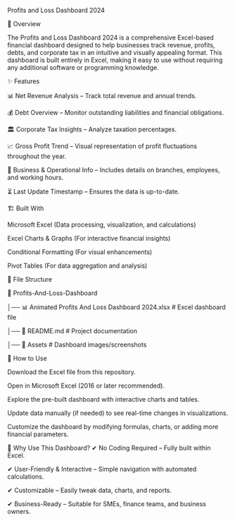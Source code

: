 Profits and Loss Dashboard 2024



📌 Overview

The Profits and Loss Dashboard 2024 is a comprehensive Excel-based financial dashboard designed to help businesses track revenue, profits, debts, and corporate tax in an intuitive and visually appealing format. This dashboard is built entirely in Excel, making it easy to use without requiring any additional software or programming knowledge.



✨ Features

📊 Net Revenue Analysis – Track total revenue and annual trends.

💰 Debt Overview – Monitor outstanding liabilities and financial obligations.

🏛 Corporate Tax Insights – Analyze taxation percentages.

📈 Gross Profit Trend – Visual representation of profit fluctuations throughout the year.

🏢 Business & Operational Info – Includes details on branches, employees, and working hours.

⏳ Last Update Timestamp – Ensures the data is up-to-date.



🏗 Built With

Microsoft Excel (Data processing, visualization, and calculations)

Excel Charts & Graphs (For interactive financial insights)

Conditional Formatting (For visual enhancements)

Pivot Tables (For data aggregation and analysis)


📂 File Structure

📁 Profits-And-Loss-Dashboard  

│── 📊 Animated Profits And Loss Dashboard 2024.xlsx  # Excel dashboard file  

│── 📜 README.md  # Project documentation  

│── 📁 Assets  # Dashboard images/screenshots  


🚀 How to Use

Download the Excel file from this repository.

Open in Microsoft Excel (2016 or later recommended).

Explore the pre-built dashboard with interactive charts and tables.

Update data manually (if needed) to see real-time changes in visualizations.

Customize the dashboard by modifying formulas, charts, or adding more financial parameters.


📌 Why Use This Dashboard?
✔ No Coding Required – Fully built within Excel.

✔ User-Friendly & Interactive – Simple navigation with automated calculations.

✔ Customizable – Easily tweak data, charts, and reports.

✔ Business-Ready – Suitable for SMEs, finance teams, and business owners.
